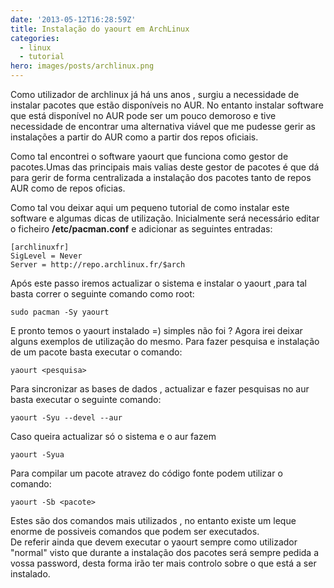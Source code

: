 ```yaml
---
date: '2013-05-12T16:28:59Z'
title: Instalação do yaourt em ArchLinux
categories:
  - linux
  - tutorial
hero: images/posts/archlinux.png
---
```


Como utilizador de archlinux já há uns anos , surgiu a necessidade de instalar pacotes que estão disponíveis no AUR.
No entanto instalar software que está disponível no AUR pode ser um pouco demoroso e tive necessidade de encontrar uma
alternativa viável que me pudesse gerir as instalações a partir do AUR como a partir dos repos oficiais.

Como tal encontrei o software yaourt que funciona como gestor de pacotes.Umas das principais mais valias deste gestor
de pacotes é que dá para gerir de forma centralizada a instalação dos pacotes tanto de repos AUR como de repos oficias.

Como tal vou deixar aqui um pequeno tutorial de como instalar este software e algumas dicas de utilização.
Inicialmente será necessário editar o ficheiro **/etc/pacman.conf** e adicionar as seguintes entradas:

```shell
[archlinuxfr]
SigLevel = Never
Server = http://repo.archlinux.fr/$arch
```

Após este passo iremos actualizar o sistema e instalar o yaourt ,para tal basta correr o seguinte comando como root:

` sudo pacman -Sy yaourt `

E pronto temos o yaourt instalado =) simples não foi ?
Agora irei deixar alguns exemplos de utilização do mesmo. Para fazer pesquisa e
instalação de um pacote basta executar o comando:

`yaourt <pesquisa>`

Para sincronizar as bases de dados , actualizar e fazer pesquisas no aur basta executar o seguinte comando:

`yaourt -Syu --devel --aur`

Caso queira actualizar só o sistema e o aur fazem

`yaourt -Syua`

Para compilar um pacote atravez do código fonte podem utilizar o comando:

`yaourt -Sb <pacote>`

Estes são dos comandos mais utilizados , no entanto existe um leque enorme de
possiveis comandos que podem ser executados. \
De referir ainda que devem executar o yaourt sempre como utilizador "normal"
visto que durante a instalação dos pacotes será sempre pedida a vossa password,
 desta forma irão ter mais controlo sobre o que está a ser instalado.
